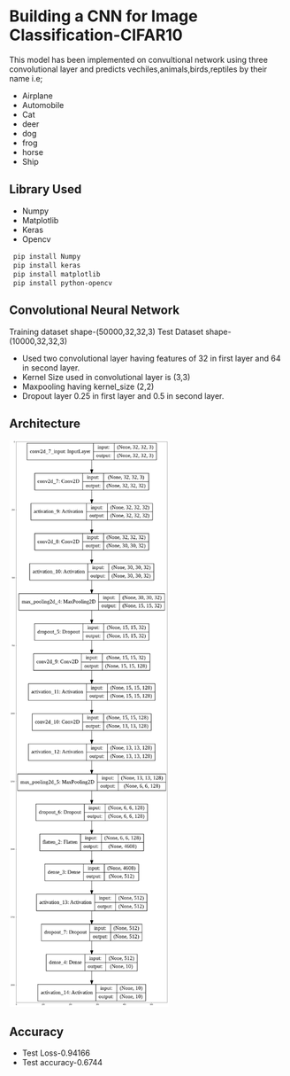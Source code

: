 # Building a CNN for Image Classification-CIFAR10
  
  This model has been implemented on convultional network using three convolutional layer and predicts
  vechiles,animals,birds,reptiles by their name i.e;
  * Airplane
  * Automobile
  * Cat
  * deer
  * dog
  * frog
  * horse
  * Ship

## Library Used
   
   * Numpy
   * Matplotlib
   * Keras
   * Opencv
   ```
    pip install Numpy
    pip install keras
    pip install matplotlib
    pip install python-opencv
   ```    

## Convolutional Neural Network
   
   Training dataset shape-(50000,32,32,3)
   Test Dataset shape-(10000,32,32,3)
   
   * Used two convolutional layer having features of 32 in first layer and 64 in second layer.
   * Kernel Size used in convolutional layer is (3,3)
   * Maxpooling having kernel_size (2,2)
   * Dropout layer 0.25 in first layer and 0.5 in second layer.

## Architecture
   ![img-alt](https://github.com/Raushan998/CIFAR-10-MODEL/blob/master/CIFAR10.png)

## Accuracy
   * Test Loss-0.94166
   * Test accuracy-0.6744 
   

